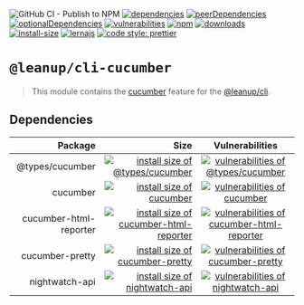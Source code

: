 ![GitHub CI - Publish to NPM](https://github.com/leanupjs/leanup/workflows/GitHub%20CI%20-%20Publish%20to%20NPM/badge.svg)
[![dependencies][dependencies]][dependencies-url]
[![peerDependencies][peerdependencies]][peerdependencies-url]
[![optionalDependencies][optionaldependencies]][optionaldependencies-url]
[![vulnerabilities][vulnerabilities]][vulnerabilities-url]
[![npm][npm]][npm-url]
[![downloads][downloads]][downloads-url]
[![install-size][install-size]][install-size-url]
[![lernajs][lernajs]][lernajs-url]
[![code style: prettier](https://img.shields.io/badge/code_style-prettier-ff69b4.svg)](https://github.com/prettier/prettier)

[npm]: https://img.shields.io/npm/v/@leanup/cli-cucumber
[npm-url]: https://www.npmjs.com/package/@leanup/cli-cucumber
[dependencies]: https://status.david-dm.org/gh/leanupjs/leanup.svg?path=packages/cli/plugins/cucumber&ref=release/1.1
[dependencies-url]: https://david-dm.org/leanupjs/leanup?path=packages/cli/plugins/cucumber&ref=release/1.1
[peerdependencies]: https://status.david-dm.org/gh/leanupjs/leanup.svg?path=packages/cli/plugins/cucumber&ref=release/1.1&type=peer
[peerdependencies-url]: https://david-dm.org/leanupjs/leanup?path=packages/cli/plugins/cucumber&ref=release/1.1&type=peer
[optionaldependencies]: https://status.david-dm.org/gh/leanupjs/leanup.svg?path=packages/cli/plugins/cucumber&ref=release/1.1&type=optional
[optionaldependencies-url]: https://david-dm.org/leanupjs/leanup?path=packages/cli/plugins/cucumber&ref=release/1.1&type=optional
[vulnerabilities]: https://img.shields.io/snyk/vulnerabilities/npm/@leanup/cli-cucumber
[vulnerabilities-url]: https://snyk.io/test/npm/@leanup/cli-cucumber
[downloads]: https://img.shields.io/npm/dt/@leanup/cli-cucumber
[downloads-url]: https://npmcharts.com/compare/@leanup/cli-cucumber?minimal=true
[install-size]: https://packagephobia.now.sh/badge?p=@leanup/cli-cucumber@next
[install-size-url]: https://packagephobia.now.sh/result?p=@leanup/cli-cucumber@next
[lernajs]: https://img.shields.io/badge/managed%20with-lerna-blueviolet
[lernajs-url]: https://lerna.js.org

# `@leanup/cli-cucumber`

> This module contains the [cucumber](https://cucumber.io/) feature for the [@leanup/cli](https://www.npmjs.com/package/@leanup/cli).

## Dependencies

|                Package |                                                                                                                                                                   Size |                                                                             Vulnerabilities                                                                             |
| ---------------------: | ---------------------------------------------------------------------------------------------------------------------------------------------------------------------: | :---------------------------------------------------------------------------------------------------------------------------------------------------------------------: |
|        @types/cucumber |                      [![install size of @types/cucumber](https://packagephobia.now.sh/badge?p=@types/cucumber)](https://packagephobia.now.sh/result?p=@types/cucumber) |           [![vulnerabilities of @types/cucumber](https://img.shields.io/snyk/vulnerabilities/npm/@types/cucumber)](https://snyk.io/test/npm/@types/cucumber)            |
|               cucumber |                                           [![install size of cucumber](https://packagephobia.now.sh/badge?p=cucumber)](https://packagephobia.now.sh/result?p=cucumber) |                      [![vulnerabilities of cucumber](https://img.shields.io/snyk/vulnerabilities/npm/cucumber)](https://snyk.io/test/npm/cucumber)                      |
| cucumber-html-reporter | [![install size of cucumber-html-reporter](https://packagephobia.now.sh/badge?p=cucumber-html-reporter)](https://packagephobia.now.sh/result?p=cucumber-html-reporter) | [![vulnerabilities of cucumber-html-reporter](https://img.shields.io/snyk/vulnerabilities/npm/cucumber-html-reporter)](https://snyk.io/test/npm/cucumber-html-reporter) |
|        cucumber-pretty |                      [![install size of cucumber-pretty](https://packagephobia.now.sh/badge?p=cucumber-pretty)](https://packagephobia.now.sh/result?p=cucumber-pretty) |           [![vulnerabilities of cucumber-pretty](https://img.shields.io/snyk/vulnerabilities/npm/cucumber-pretty)](https://snyk.io/test/npm/cucumber-pretty)            |
|         nightwatch-api |                         [![install size of nightwatch-api](https://packagephobia.now.sh/badge?p=nightwatch-api)](https://packagephobia.now.sh/result?p=nightwatch-api) |             [![vulnerabilities of nightwatch-api](https://img.shields.io/snyk/vulnerabilities/npm/nightwatch-api)](https://snyk.io/test/npm/nightwatch-api)             |
